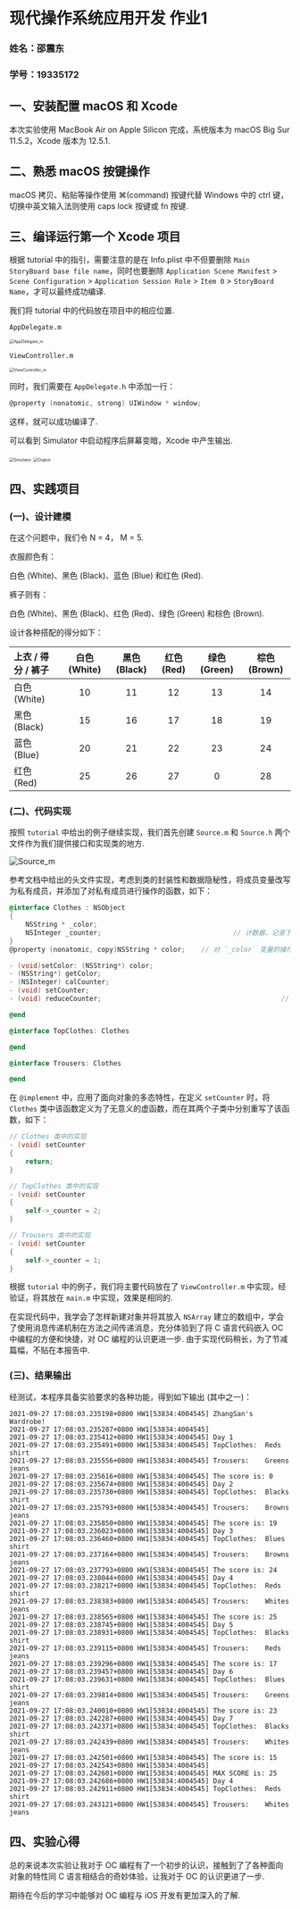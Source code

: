 # **现代操作系统应用开发 作业1**

### 姓名：邵震东

### 学号：19335172

## **一、安装配置 macOS 和 Xcode**

本次实验使用 MacBook Air on Apple Silicon 完成，系统版本为 macOS Big Sur 11.5.2，Xcode 版本为 12.5.1. 

## **二、熟悉 macOS 按键操作**

macOS 拷贝、粘贴等操作使用 ⌘(command) 按键代替 Windows 中的 ctrl 键，切换中英文输入法则使用 caps lock 按键或 fn 按键. 

## **三、编译运行第一个 Xcode 项目**

根据 tutorial 中的指引，需要注意的是在 Info.plist 中不但要删除 `Main StoryBoard base file name`，同时也要删除 `Application Scene Manifest` > `Scene Configuration` > `Application Session Role` > `Item 0` > `StoryBoard Name`，才可以最终成功编译. 

我们将 tutorial 中的代码放在项目中的相应位置. 

`AppDelegate.m`

<img src="https://mypicbank.oss-cn-beijing.aliyuncs.com/uPic/mosad_hw1_AppDelegate_m.png" alt="AppDelegate_m" style="zoom:50%;" />

`ViewController.m`

<img src="https://mypicbank.oss-cn-beijing.aliyuncs.com/uPic/mosad_hw1_ViewController_m.png" alt="ViewController_m" style="zoom:50%;" />

同时，我们需要在 `AppDelegate.h` 中添加一行：

```objective-c
@property (nonatomic, strong) UIWindow * window;
```

这样，就可以成功编译了. 

可以看到 Simulator 中启动程序后屏幕变暗，Xcode 中产生输出. 

<img src="https://mypicbank.oss-cn-beijing.aliyuncs.com/uPic/mosad_hw1_Simulator.png" alt="Simulator" style="zoom:50%;" />

<img src="https://mypicbank.oss-cn-beijing.aliyuncs.com/uPic/mosad_hw1_Output.png" alt="Output" style="zoom:50%;" />

## **四、实践项目**

### **(一)、设计建模**

在这个问题中，我们令 N = 4， M = 5. 

衣服颜色有：

白色 (White)、黑色 (Black)、蓝色 (Blue) 和红色 (Red). 

裤子则有：

白色 (White)、黑色 (Black)、红色 (Red)、绿色 (Green) 和棕色 (Brown). 

设计各种搭配的得分如下：

| 上衣 / 得分 / 裤子 | 白色 (White) | 黑色 (Black) | 红色 (Red) | 绿色 (Green) | 棕色 (Brown) |
| :----------------- | :----------: | :----------: | :--------: | :----------: | :----------: |
| 白色 (White)       |      10      |      11      |     12     |      13      |      14      |
| 黑色 (Black)       |      15      |      16      |     17     |      18      |      19      |
| 蓝色 (Blue)        |      20      |      21      |     22     |      23      |      24      |
| 红色 (Red)         |      25      |      26      |     27     |      0       |      28      |

### **(二)、代码实现**

按照 `tutorial` 中给出的例子继续实现，我们首先创建 `Source.m` 和 `Source.h` 两个文件作为我们提供接口和实现类的地方. 

![Source_m](https://mypicbank.oss-cn-beijing.aliyuncs.com/uPic/mosad_hw1_Source_m.png)

参考文档中给出的头文件实现，考虑到类的封装性和数据隐秘性，将成员变量改写为私有成员，并添加了对私有成员进行操作的函数，如下：

```objective-c
@interface Clothes : NSObject
{
    NSString * _color;
    NSInteger _counter;             					// 计数器，记录下衣物剩下冷却时间
}
@property (nonatomic, copy)NSString * color;	// 对 `_color` 变量的操作采用深拷贝形式

- (void)setColor: (NSString*) color;
- (NSString*) getColor;
- (NSInteger) calCounter;
- (void) setCounter;													// 置计数器为冷却时间
- (void) reduceCounter;												// 计数器 -1

@end

@interface TopClothes: Clothes

@end

@interface Trousers: Clothes

@end
```

在  `@implement` 中，应用了面向对象的多态特性，在定义 `setCounter` 时，将 `Clothes` 类中该函数定义为了无意义的虚函数，而在其两个子类中分别重写了该函数，如下：

```objective-c
// Clothes 类中的实现
- (void) setCounter
{
    return;
}

// TopClothes 类中的实现
- (void) setCounter
{
    self->_counter = 2;
}

// Trousers 类中的实现
- (void) setCounter
{
    self->_counter = 1;
}
```

根据 `tutorial` 中的例子，我们将主要代码放在了 `ViewController.m` 中实现，经验证，将其放在 `main.m` 中实现，效果是相同的. 

在实现代码中，我学会了怎样新建对象并将其放入 `NSArray` 建立的数组中，学会了使用消息传递机制在方法之间传递消息，充分体验到了将 C 语言代码嵌入 OC 中编程的方便和快捷，对 OC 编程的认识更进一步. 由于实现代码稍长，为了节减篇幅，不贴在本报告中. 

### **(三)、结果输出**

经测试，本程序具备实验要求的各种功能，得到如下输出 (其中之一)：

```
2021-09-27 17:08:03.235198+0800 HW1[53834:4004545] ZhangSan's Wardrobe!
2021-09-27 17:08:03.235287+0800 HW1[53834:4004545] 
2021-09-27 17:08:03.235412+0800 HW1[53834:4004545] Day 1
2021-09-27 17:08:03.235491+0800 HW1[53834:4004545] TopClothes:	Reds	shirt
2021-09-27 17:08:03.235556+0800 HW1[53834:4004545] Trousers:	Greens	jeans
2021-09-27 17:08:03.235616+0800 HW1[53834:4004545] The score is: 0
2021-09-27 17:08:03.235674+0800 HW1[53834:4004545] Day 2
2021-09-27 17:08:03.235730+0800 HW1[53834:4004545] TopClothes:	Blacks	shirt
2021-09-27 17:08:03.235793+0800 HW1[53834:4004545] Trousers:	Browns	jeans
2021-09-27 17:08:03.235850+0800 HW1[53834:4004545] The score is: 19
2021-09-27 17:08:03.236023+0800 HW1[53834:4004545] Day 3
2021-09-27 17:08:03.236460+0800 HW1[53834:4004545] TopClothes:	Blues	shirt
2021-09-27 17:08:03.237164+0800 HW1[53834:4004545] Trousers:	Browns	jeans
2021-09-27 17:08:03.237793+0800 HW1[53834:4004545] The score is: 24
2021-09-27 17:08:03.238044+0800 HW1[53834:4004545] Day 4
2021-09-27 17:08:03.238217+0800 HW1[53834:4004545] TopClothes:	Reds	shirt
2021-09-27 17:08:03.238383+0800 HW1[53834:4004545] Trousers:	Whites	jeans
2021-09-27 17:08:03.238565+0800 HW1[53834:4004545] The score is: 25
2021-09-27 17:08:03.238745+0800 HW1[53834:4004545] Day 5
2021-09-27 17:08:03.238931+0800 HW1[53834:4004545] TopClothes:	Blacks	shirt
2021-09-27 17:08:03.239115+0800 HW1[53834:4004545] Trousers:	Reds	jeans
2021-09-27 17:08:03.239296+0800 HW1[53834:4004545] The score is: 17
2021-09-27 17:08:03.239457+0800 HW1[53834:4004545] Day 6
2021-09-27 17:08:03.239631+0800 HW1[53834:4004545] TopClothes:	Blues	shirt
2021-09-27 17:08:03.239814+0800 HW1[53834:4004545] Trousers:	Greens	jeans
2021-09-27 17:08:03.240010+0800 HW1[53834:4004545] The score is: 23
2021-09-27 17:08:03.242287+0800 HW1[53834:4004545] Day 7
2021-09-27 17:08:03.242371+0800 HW1[53834:4004545] TopClothes:	Blacks	shirt
2021-09-27 17:08:03.242439+0800 HW1[53834:4004545] Trousers:	Whites	jeans
2021-09-27 17:08:03.242501+0800 HW1[53834:4004545] The score is: 15
2021-09-27 17:08:03.242543+0800 HW1[53834:4004545] 
2021-09-27 17:08:03.242601+0800 HW1[53834:4004545] MAX SCORE is: 25
2021-09-27 17:08:03.242686+0800 HW1[53834:4004545] Day 4
2021-09-27 17:08:03.242911+0800 HW1[53834:4004545] TopClothes:	Reds	shirt
2021-09-27 17:08:03.243121+0800 HW1[53834:4004545] Trousers:	Whites	jeans
```

## **四、实验心得**

总的来说本次实验让我对于 OC 编程有了一个初步的认识，接触到了了各种面向对象的特性同 C 语言相结合的奇妙体验，让我对于 OC 的认识更进了一步. 

期待在今后的学习中能够对 OC 编程与 iOS 开发有更加深入的了解. 
